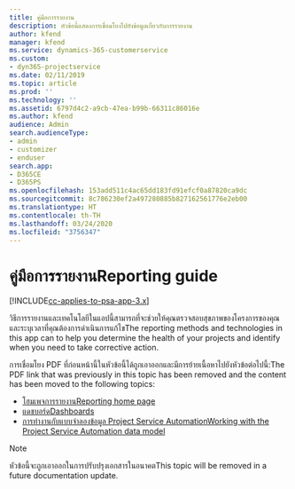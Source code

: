 ```yaml
---
title: คู่มือการรายงาน
description: หัวข้อนี้แสดงการเชื่อมโยงไปยังข้อมูลเกี่ยวกับการรายงาน
author: kfend
manager: kfend
ms.service: dynamics-365-customerservice
ms.custom:
- dyn365-projectservice
ms.date: 02/11/2019
ms.topic: article
ms.prod: ''
ms.technology: ''
ms.assetid: 6797d4c2-a9cb-47ea-b99b-66311c86016e
ms.author: kfend
audience: Admin
search.audienceType:
- admin
- customizer
- enduser
search.app:
- D365CE
- D365PS
ms.openlocfilehash: 153add511c4ac65dd183fd91efcf0a87820ca9dc
ms.sourcegitcommit: 8c786230ef2a497280885b827162561776e2eb00
ms.translationtype: HT
ms.contentlocale: th-TH
ms.lasthandoff: 03/24/2020
ms.locfileid: "3756347"
---
```

# <a name="reporting-guide"></a><span data-ttu-id="70cbf-103">คู่มือการรายงาน</span><span class="sxs-lookup"><span data-stu-id="70cbf-103">Reporting guide</span></span>

[!INCLUDE[cc-applies-to-psa-app-3.x](../../includes/cc-applies-to-psa-app-3x.md)]

<span data-ttu-id="70cbf-104">วิธีการรายงานและเทคโนโลยีในแอปนี้สามารถที่จะช่วยให้คุณตรวจสอบสุขภาพของโครงการของคุณ และระบุเวลาที่คุณต้องการดำเนินการแก้ไข</span><span class="sxs-lookup"><span data-stu-id="70cbf-104">The reporting methods and technologies in this app can to help you determine the health of your projects and identify when you need to take corrective action.</span></span> 

<span data-ttu-id="70cbf-105">การเชื่อมโยง PDF ที่ก่อนหน้านี้ในหัวข้อนี้ได้ถูกเอาออกและมีการย้ายเนื้อหาไปยังหัวข้อต่อไปนี้:</span><span class="sxs-lookup"><span data-stu-id="70cbf-105">The PDF link that was previously in this topic has been removed and the content has been moved to the following topics:</span></span>

- [<span data-ttu-id="70cbf-106">โฮมเพจการรายงาน</span><span class="sxs-lookup"><span data-stu-id="70cbf-106">Reporting home page</span></span>](../reports-reporting-dynamics-365-project-service.md)
- [<span data-ttu-id="70cbf-107">แดชบอร์ด</span><span class="sxs-lookup"><span data-stu-id="70cbf-107">Dashboards</span></span>](../reports-dashboards.md)
- [<span data-ttu-id="70cbf-108">การทำงานกับแบบจำลองข้อมูล Project Service Automation</span><span class="sxs-lookup"><span data-stu-id="70cbf-108">Working with the Project Service Automation data model</span></span>](../reports-working-project-service-data-model.md)

> [!NOTE]
> <span data-ttu-id="70cbf-109">หัวข้อนี้จะถูกเอาออกในการปรับปรุงเอกสารในอนาคต</span><span class="sxs-lookup"><span data-stu-id="70cbf-109">This topic will be removed in a future documentation update.</span></span> 
